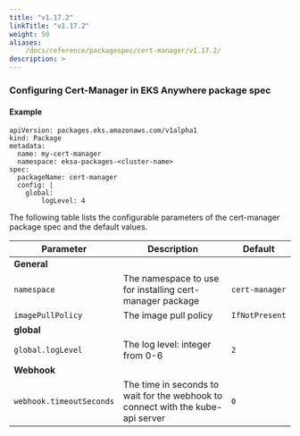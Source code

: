 ```yaml
---
title: "v1.17.2"
linkTitle: "v1.17.2"
weight: 50
aliases:
    /docs/reference/packagespec/cert-manager/v1.17.2/
description: >
---
```


### Configuring Cert-Manager in EKS Anywhere package spec

#### Example
```
apiVersion: packages.eks.amazonaws.com/v1alpha1
kind: Package
metadata:
  name: my-cert-manager
  namespace: eksa-packages-<cluster-name>
spec:
  packageName: cert-manager
  config: |
    global:
        logLevel: 4
```

The following table lists the configurable parameters of the cert-manager package spec and the default values.

| Parameter                | Description                                                                                          | Default        |
|--------------------------|------------------------------------------------------------------------------------------------------|----------------|
| **General**              |                                                                                                      |                |
| `namespace`              | The namespace to use for installing cert-manager package                                             | `cert-manager` |
| `imagePullPolicy`        | The image pull policy                                                                                | `IfNotPresent` |
| **global**               |                                                                                                      |                |
| `global.logLevel`        | The log level: integer from 0-6                                                                      | `2`            |
| **Webhook**              |                                                                                                      |                |
| `webhook.timeoutSeconds` | The time in seconds to wait for the webhook to connect with the kube-api server                      | `0`            |
